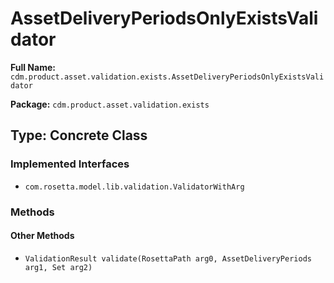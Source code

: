 # AssetDeliveryPeriodsOnlyExistsValidator

**Full Name:** `cdm.product.asset.validation.exists.AssetDeliveryPeriodsOnlyExistsValidator`

**Package:** `cdm.product.asset.validation.exists`

## Type: Concrete Class

### Implemented Interfaces

- `com.rosetta.model.lib.validation.ValidatorWithArg`

### Methods

#### Other Methods

- `ValidationResult validate(RosettaPath arg0, AssetDeliveryPeriods arg1, Set arg2)`


